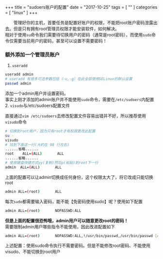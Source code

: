 +++
title = "sudoers账户的配置"
date = "2017-10-25"
tags = [ "" ]
categories = [ "linux" ]
+++

&emsp;&emsp;管理好你的主机，首要任务是配置好账户的权限，不能把root账户密码泄露出去。但是只有拥有root管理员权限才能安装软件，如何解决。  
相对于使用`su`命令我们需要待切换用户的密码（通常是root密码），而使用`sudo`命令仅需要当前用户的密码，甚至可以设置不需要密码！
<!--more-->
### 额外添加一个管理员账户

1. `useradd`
```sh
useradd admin
# useradd 有很多可选参数包括（-u,-g）在此全部使用SELinux的默认设置
passwd admin
```
添加一个admin用户并设置密码。  
事实上刚才添加的admin账户并不能使用`sudo`命令，需要在`/etc/sudoers`内配置  
2. `visudo`与/etc/sudoers配置文件

直接通过`vim /etc/sudoers`去修改配置文件容易出错并不好，所以推荐使用`visudo`命令

```sh
# 切换到root用户，因为只有root才有权限更改此配置
su -
visudo
# 找到下面这一行(大約在 98 行左右)
......省略......
root    ALL=(ALL)       ALL
......省略......
# 使用键盘快捷方式yy(复制)然后p(粘贴)到root下一行
admin  ALL=(ALL)       ALL  
```

上面的配置可以让admin切换成任何身份，这个权限太大了，将它改成只能切换root

```sh
admin ALL=(root)       ALL
```

每次`sudo`都需要输入密码，能不能【免密码使用sudo】呢？使用如下配置

```sh
admin ALL=(root)       NOPASSWD:ALL
```

**但是上面的配置很恐怖哦，admin用户可以随意更改root的密码！**  
需要限制admin用户哪些指令不能使用，因此改进配置如下

```sh
admin ALL=(root)       NOPASSWD:ALL,!/usr/bin/passwd,/usr/bin/passwd [A-Za-z]*,!/usr/bin/passwd root,!/usr/sbin/visudo,!/bin/su,!/bin/su (root|-)
```

上述配置：使用sudo命令执行不需要密码。但是不能修改root密码、不能使用visudo、不能切换到root用户
